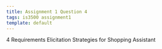 ```yaml
---
title: Assignment 1 Question 4
tags: is3500 assignment1
template: default
---
```


4 Requirements Elicitation Strategies for Shopping Assistant
